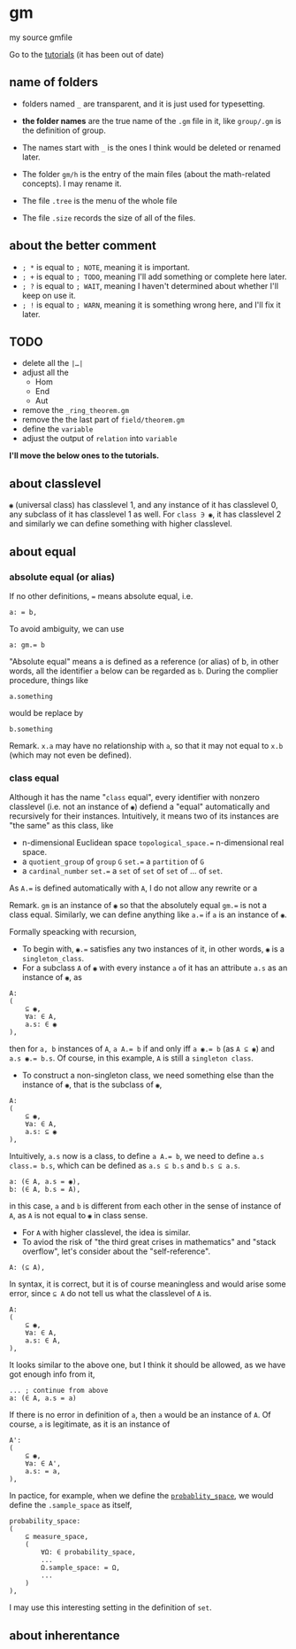 # gm

my source gmfile

Go to the [tutorials](https://github.com/GiacomoZheng/gm/wiki) (it has been out of date)

## name of folders
* folders named `_` are transparent, and it is just used for typesetting.
<!-- * There should be no `.gm` file for it.  -->

* **the folder names** are the true name of the `.gm` file in it, like `group/.gm` is the definition of group.

* The names start with `_` is the ones I think would be deleted or renamed later.

* The folder `gm/h` is the entry of the main files (about the math-related concepts). I may rename it.

* The file `.tree` is the menu of the whole file

* The file `.size` records the size of all of the files.

## about the better comment
* `; *` is equal to `; NOTE`, meaning it is important.
* `; +` is equal to `; TODO`, meaning I'll add something or complete here later.
* `; ?` is equal to `; WAIT`, meaning I haven't determined about whether I'll keep on use it.
* `; !` is equal to `; WARN`, meaning it is something wrong here, and I'll fix it later.

## TODO
* delete all the `|…|`
* adjust all the
    - Hom
    - End
    - Aut
* remove the `_ring_theorem.gm`
* remove the the last part of `field/theorem.gm`
* define the `variable`
* adjust the output of `relation` into `variable` 

**I'll move the below ones to the tutorials.**

## about classlevel
`◉` (universal class) has classlevel 1, and any instance of it has classlevel 0, any subclass of it has classlevel 1 as well. For `class ∋ ◉`, it has classlevel 2 and similarly we can define something with higher classlevel.

## about equal

### absolute equal (or alias)
If no other definitions, `=` means absolute equal, i.e.
```gm
a: = b,
```
To avoid ambiguity, we can use
```gm
a: gm.= b
```
"Absolute equal" means a is defined as a reference (or alias) of b, in other words, all the identifier `a` below can be regarded as `b`. During the complier procedure, things like
```gm
a.something
```
would be replace by
```gm
b.something
```
Remark. `x.a` may have no relationship with `a`, so that it may not equal to `x.b` (which may not even be defined).
### class equal
Although it has the name "`class` equal", every identifier with nonzero classlevel (i.e. not an instance of `◉`) defiend a "equal" automatically and recursively for their instances. Intuitively, it means two of its instances are "the same" as this class, like
* n-dimensional Euclidean space `topological_space.=` n-dimensional real space.
* a `quotient_group` of `group` `G` `set.=` a `partition` of `G`
* a `cardinal_number` `set.=` a `set` of `set` of `set` of ... of `set`.

As `A.=` is defined automatically with `A`, I do not allow any rewrite or a

Remark. `gm` is an instance of `◉` so that the absolutely equal `gm.=` is not a class equal. Similarly, we can define anything like `a.=` if `a` is an instance of `◉`.  

Formally speacking with recursion,
* To begin with, `◉.=` satisfies any two instances of it, in other words, `◉` is a `singleton_class`.
* For a subclass `A` of `◉` with every instance `a` of it has an attribute `a.s` as an instance of `◉`, as
```gm
A:
(
    ⊆ ◉,
    ∀a: ∈ A,
    a.s: ∈ ◉
),
```
then for `a, b` instances of `A`, `a A.= b` if and only iff `a ◉.= b` (as `A ⊆ ◉`) and `a.s ◉.= b.s`. Of course, in this example, `A` is still a `singleton class`.
* To construct a non-singleton class, we need something else than the instance of `◉`, that is the subclass of `◉`,
```gm
A:
(
    ⊆ ◉,
    ∀a: ∈ A,
    a.s: ⊆ ◉
),
```
Intuitively, `a.s` now is a class, to define `a A.= b`, we need to define `a.s class.= b.s`, which can be defined as `a.s ⊆ b.s` and `b.s ⊆ a.s`. <!-- ? I may define it strictly later -->
```gm
a: (∈ A, a.s = ◉),
b: (∈ A, b.s = A),
```
in this case, `a` and `b` is different from each other in the sense of instance of `A`, as `A` is not equal to `◉` in class sense.
* For `A` with higher classlevel, the idea is similar.<!-- , there is always something simple as `◉` (for classlevel 2, it is `class`)  -->
* To aviod the risk of "the third great crises in mathematics" and "stack overflow", let's consider about the "self-reference".
```gm
A: (⊆ A),
```
In syntax, it is correct, but it is of course meaningless and would arise some error, since  `⊆ A` do not tell us what the classlevel of `A` is.
```gm
A:
(
    ⊆ ◉,
    ∀a: ∈ A,
    a.s: ∈ A,
),
```
It looks similar to the above one, but I think it should be allowed, as we have got enough info from it,
```gm
... ; continue from above
a: (∈ A, a.s = a)
```
If there is no error in definition of `a`, then `a` would be an instance of `A`. Of course, `a` is legitimate, as it is an instance of
```gm
A':
(
    ⊆ ◉,
    ∀a: ∈ A',
    a.s: = a,
),
```
In pactice, for example, when we define the [`probablity_space`](h/_/ℝ/probability_space/.gm), we would define the `.sample_space` as itself,
```gm
probability_space:
(
	⊆ measure_space,
	(
		∀Ω: ∈ probability_space,
		...
		Ω.sample_space: = Ω,
		...
	)
),
```
I may use this interesting setting in the definition of `set`.

## about inherentance
<!-- set: ∈ structure,
group: ⊆ set,
; then automatically we have
group ∈ structure,
; in addition,
group.homomorphism ⊆ set.homomorphism
group.epimorphism ⊆ set.epimorphism
; and so on -->

<!-- ; ! what about ≌ or, in general, the other classlevel 0 attributes defined in struture?
; ! A fatal problem occurs, a subclass of a nonempty_class might be an empty_class
; ! also, the a subclass of a universal structure might not be a universal structure -->

